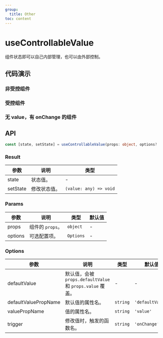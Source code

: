 ```yaml
---
group:
  title: Other
toc: content
---
```


# useControllableValue

组件状态即可以自己内部管理，也可以由外部控制。

## 代码演示

### 非受控组件

<code src="./demos/Demo1.tsx"></code>

### 受控组件

<code src="./demos/Demo2.tsx"></code>

### 无 value，有 onChange 的组件

<code src="./demos/Demo3.tsx"></code>

## API

```typescript
const [state, setState] = useControllableValue(props: object, options?: Options);
```

### Result

| 参数     | 说明         | 类型                   |
| -------- | ------------ | ---------------------- |
| state    | 状态值。     | -                      |
| setState | 修改状态值。 | `(value: any) => void` |

### Params

| 参数    | 说明             | 类型      | 默认值 |
| ------- | ---------------- | --------- | ------ |
| props   | 组件的 `props`。 | `object`  | -      |
| options | 可选配置项。     | `Options` | -      |

### Options

| 参数 | 说明 | 类型 | 默认值 |
| --- | --- | --- | --- |
| defaultValue | 默认值，会被 `props.defaultValue` 和 `props.value` 覆盖。 | - | - |
| defaultValuePropName | 默认值的属性名。 | `string` | `'defaultValue'` |
| valuePropName | 值的属性名。 | `string` | `'value'` |
| trigger | 修改值时，触发的函数名。 | `string` | `'onChange'` |
